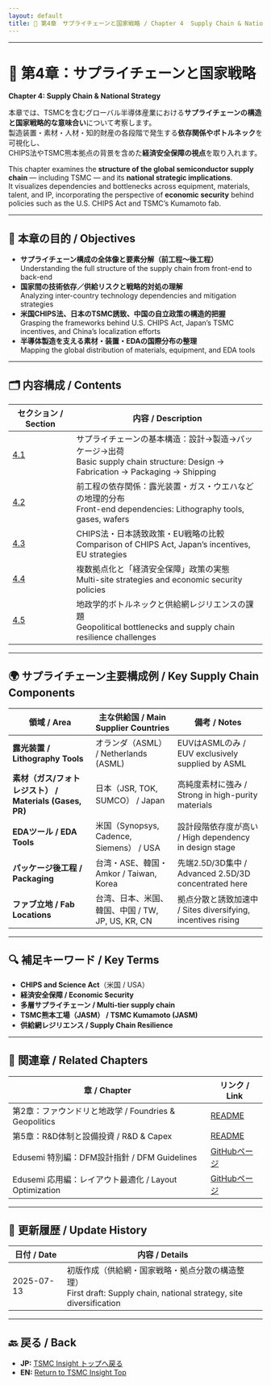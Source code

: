 ```yaml
---
layout: default
title: 🔗 第4章　サプライチェーンと国家戦略 / Chapter 4  Supply Chain & National Strategy
---
```


---

# 🔗 第4章：サプライチェーンと国家戦略  
**Chapter 4: Supply Chain & National Strategy**

本章では、TSMCを含むグローバル半導体産業における**サプライチェーンの構造と国家戦略的な意味合い**について考察します。  
製造装置・素材・人材・知的財産の各段階で発生する**依存関係やボトルネック**を可視化し、  
CHIPS法やTSMC熊本拠点の背景を含めた**経済安全保障の視点**を取り入れます。

This chapter examines the **structure of the global semiconductor supply chain** — including TSMC — and its **national strategic implications**.  
It visualizes dependencies and bottlenecks across equipment, materials, talent, and IP, incorporating the perspective of **economic security** behind policies such as the U.S. CHIPS Act and TSMC’s Kumamoto fab.

---

## 🧭 本章の目的 / Objectives

- **サプライチェーン構成の全体像と要素分解（前工程〜後工程）**  
  Understanding the full structure of the supply chain from front-end to back-end
- **国家間の技術依存／供給リスクと戦略的対処の理解**  
  Analyzing inter-country technology dependencies and mitigation strategies
- **米国CHIPS法、日本のTSMC誘致、中国の自立政策の構造的把握**  
  Grasping the frameworks behind U.S. CHIPS Act, Japan’s TSMC incentives, and China’s localization efforts
- **半導体製造を支える素材・装置・EDAの国際分布の整理**  
  Mapping the global distribution of materials, equipment, and EDA tools

---

## 🗂 内容構成 / Contents

| セクション / Section | 内容 / Description |
|----------------------|--------------------|
| [4.1](4_1_supply_chain_structure.md) | サプライチェーンの基本構造：設計→製造→パッケージ→出荷<br>Basic supply chain structure: Design → Fabrication → Packaging → Shipping |
| [4.2](4_2_frontend_dependencies.md) | 前工程の依存関係：露光装置・ガス・ウエハなどの地理的分布<br>Front-end dependencies: Lithography tools, gases, wafers |
| [4.3](4_3_chips_japan_eu.md) | CHIPS法・日本誘致政策・EU戦略の比較<br>Comparison of CHIPS Act, Japan’s incentives, EU strategies |
| [4.4](4_4_multisite_economic_security.md) | 複数拠点化と「経済安全保障」政策の実態<br>Multi-site strategies and economic security policies |
| [4.5](4_5_geopolitical_bottlenecks.md) | 地政学的ボトルネックと供給網レジリエンスの課題<br>Geopolitical bottlenecks and supply chain resilience challenges |

---

## 🌍 サプライチェーン主要構成例 / Key Supply Chain Components

| 領域 / Area | 主な供給国 / Main Supplier Countries | 備考 / Notes |
|-------------|------------------------------------|-------------|
| **露光装置 / Lithography Tools** | オランダ（ASML） / Netherlands (ASML) | EUVはASMLのみ / EUV exclusively supplied by ASML |
| **素材（ガス/フォトレジスト） / Materials (Gases, PR)** | 日本（JSR, TOK, SUMCO） / Japan | 高純度素材に強み / Strong in high-purity materials |
| **EDAツール / EDA Tools** | 米国（Synopsys, Cadence, Siemens） / USA | 設計段階依存度が高い / High dependency in design stage |
| **パッケージ後工程 / Packaging** | 台湾・ASE、韓国・Amkor / Taiwan, Korea | 先端2.5D/3D集中 / Advanced 2.5D/3D concentrated here |
| **ファブ立地 / Fab Locations** | 台湾、日本、米国、韓国、中国 / TW, JP, US, KR, CN | 拠点分散と誘致加速中 / Sites diversifying, incentives rising |

---

## 🔍 補足キーワード / Key Terms

- **CHIPS and Science Act**（米国 / USA）
- **経済安全保障 / Economic Security**
- **多層サプライチェーン / Multi-tier supply chain**
- **TSMC熊本工場（JASM） / TSMC Kumamoto (JASM)**
- **供給網レジリエンス / Supply Chain Resilience**

---

## 📎 関連章 / Related Chapters

| 章 / Chapter | リンク / Link |
|--------------|--------------|
| 第2章：ファウンドリと地政学 / Foundries & Geopolitics | [README](../chapter2_geopolitics/README.md) |
| 第5章：R&D体制と設備投資 / R&D & Capex | [README](../chapter5_rdi_investment/README.md) |
| Edusemi 特別編：DFM設計指針 / DFM Guidelines | [GitHubページ](https://github.com/Samizo-AITL/Edusemi-v4x/blob/main/f_chapter5_dfm/README.md) |
| Edusemi 応用編：レイアウト最適化 / Layout Optimization | [GitHubページ](https://github.com/Samizo-AITL/Edusemi-v4x/blob/main/d_chapter4_layout_optimization/README.md) |

---

## 📅 更新履歴 / Update History

| 日付 / Date | 内容 / Details |
|-------------|---------------|
| 2025-07-13 | 初版作成（供給網・国家戦略・拠点分散の構造整理）<br>First draft: Supply chain, national strategy, site diversification |

---

## 🔙 戻る / Back
- **JP:** [TSMC Insight トップへ戻る](https://samizo-aitl.github.io/Edusemi-Plus/tsmc-insight/index.html)  
- **EN:** [Return to TSMC Insight Top](https://samizo-aitl.github.io/Edusemi-Plus/tsmc-insight/index.html)
